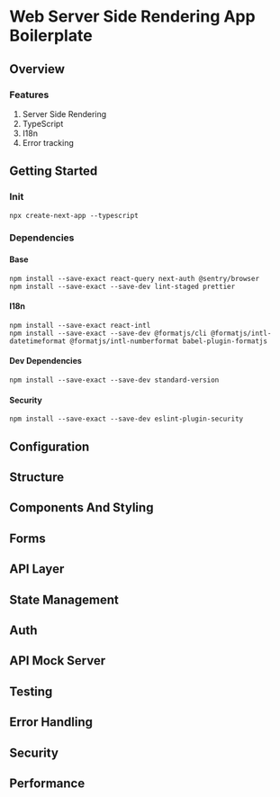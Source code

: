 # Web Server Side Rendering App Boilerplate

## Overview

### Features

1. Server Side Rendering
2. TypeScript
3. I18n
4. Error tracking


## Getting Started

### Init

```
npx create-next-app --typescript
```

### Dependencies

#### Base

```
npm install --save-exact react-query next-auth @sentry/browser
npm install --save-exact --save-dev lint-staged prettier
```

#### I18n

```
npm install --save-exact react-intl
npm install --save-exact --save-dev @formatjs/cli @formatjs/intl-datetimeformat @formatjs/intl-numberformat babel-plugin-formatjs
```

#### Dev Dependencies

```
npm install --save-exact --save-dev standard-version
```

#### Security

```
npm install --save-exact --save-dev eslint-plugin-security
```


## Configuration
## Structure
## Components And Styling
## Forms
## API Layer
## State Management
## Auth
## API Mock Server
## Testing
## Error Handling
## Security
## Performance
